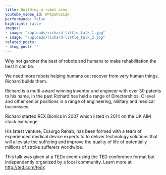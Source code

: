 ```yaml
---
title: Building a robot army
youtube_video_id: WPbpGhSILqk
performance: false
highlight: false
images:
- image: "/uploads/richard-little_talk_1.jpg"
- image: "/uploads/richard-little_talk_2.jpg"
related_posts:
- blog_post: ''
---
```


Why not gardner the best of robots and humans to make rehabilitation the best it can be.

We need more robots helping humans out recover from very human things. Richard builds them.

Richard is a multi-award winning inventor and engineer with over 30 patents to his name, in the past Richard has held a range of Directorships, C level and other senior positions in a range of engineering, military and medical businesses.

Richard started REX Bionics in 2007 which listed in 2014 on the UK AIM stock exchange.

His latest venture, Exsurgo Rehab, has been formed with a team of experienced medical device experts to to deliver technology solutions that will alleviate the suffering and improve the quality of life of potentially millions of stroke sufferers worldwide.

This talk was given at a TEDx event using the TED conference format but independently organized by a local community. Learn more at http://ted.com/tedx
